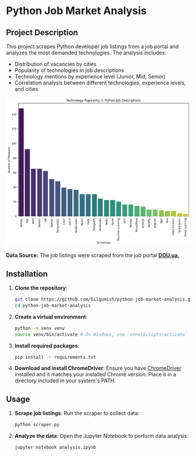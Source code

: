 # Python Job Market Analysis

## Project Description

This project scrapes Python developer job listings from a job portal and analyzes the most demanded technologies. The analysis includes:

- Distribution of vacancies by cities
- Popularity of technologies in job descriptions
- Technology mentions by experience level (Junior, Mid, Senior)
- Correlation analysis between different technologies, experience levels, and cities

![Python Job Market Analysis](Python-market-analise.png)


**Data Source:** The job listings were scraped from the job portal **[DOU.ua.](https://jobs.dou.ua/vacancies/?category=Python)**

## Installation

1. **Clone the repository**:
    ```bash
    git clone https://github.com/Gilgumish/python-job-market-analysis.git
    cd python-job-market-analysis
    ```

2. **Create a virtual environment**:
    ```bash
    python -m venv venv
    source venv/bin/activate # On Windows, use `venv\Scripts\activate`
    ```

3. **Install required packages**:
    ```bash
    pip install -r requirements.txt
    ```

4. **Download and install ChromeDriver**:
    Ensure you have [ChromeDriver](https://sites.google.com/a/chromium.org/chromedriver/downloads) installed and it matches your installed Chrome version. Place it in a directory included in your system's PATH.

## Usage

1. **Scrape job listings**:
    Run the scraper to collect data:
    ```bash
    python scraper.py
    ```

2. **Analyze the data**:
    Open the Jupyter Notebook to perform data analysis:
    ```bash
    jupyter notebook analysis.ipynb
    ```

